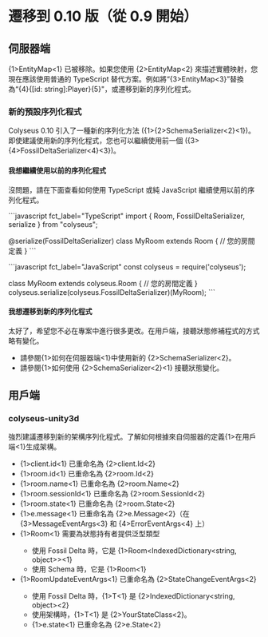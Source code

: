 # 遷移到 0.10 版（從 0.9 開始）

## 伺服器端

{1>EntityMap<T><1} 已被移除。如果您使用 {2>EntityMap<T><2} 來描述實體映射，您現在應該使用普通的 TypeScript 替代方案。例如將“{3>EntityMap<Player><3}”替換為“{4}{\[id: string]:Player}{5}"，或遷移到新的序列化程式。

### 新的預設序列化程式

Colyseus 0.10 引入了一種新的序列化方法 ({1>{2>SchemaSerializer<2}<1})。即使建議使用新的序列化程式，您也可以繼續使用前一個 ({3>{4>FossilDeltaSerializer<4}<3})。

#### 我想繼續使用以前的序列化程式

沒問題，請在下面查看如何使用 TypeScript 或純 JavaScript 繼續使用以前的序列化程式。

\`\`\`javascript fct\_label="TypeScript" import { Room, FossilDeltaSerializer, serialize } from "colyseus";

@serialize(FossilDeltaSerializer) class MyRoom extends Room { // 您的房間定義 } \`\`\`

\`\`\`javascript fct\_label="JavaScript" const colyseus = require('colyseus');

class MyRoom extends colyseus.Room { // 您的房間定義 } colyseus.serialize(colyseus.FossilDeltaSerializer)(MyRoom); \`\`\`

#### 我想遷移到新的序列化程式

太好了，希望您不必在專案中進行很多更改。在用戶端，接聽狀態修補程式的方式略有變化。

- 請參閱{1>如何在伺服器端<1}中使用新的 {2>SchemaSerializer<2}。
- 請參閱{1>如何使用 {2>SchemaSerializer<2}<1} 接聽狀態變化。

## 用戶端

### colyseus-unity3d

強烈建議遷移到新的架構序列化程式。了解如何根據來自伺服器的定義{1>在用戶端<1}生成架構。

- {1>client.id<1} 已重命名為 {2>client.Id<2}
- {1>room.id<1} 已重命名為 {2>room.Id<2}
- {1>room.name<1} 已重命名為 {2>room.Name<2}
- {1>room.sessionId<1} 已重命名為 {2>room.SessionId<2}
- {1>room.state<1} 已重命名為 {2>room.State<2}
- {1>e.message<1} 已重命名為 {2>e.Message<2}（在 {3>MessageEventArgs<3} 和 {4>ErrorEventArgs<4} 上）
- {1>Room<T><1} 需要為狀態持有者提供泛型類型
    - 使用 Fossil Delta 時，它是 {1>Room<IndexedDictionary<string, object>><1}
    - 使用 Schema 時，它是 {1>Room<YourStateClass><1}
- {1>RoomUpdateEventArgs<1} 已重命名為 {2>StateChangeEventArgs<T><2}
    - 使用 Fossil Delta 時，{1>T<1} 是 {2>IndexedDictionary<string, object><2}
    - 使用架構時，{1>T<1} 是 {2>YourStateClass<2}。
    - {1>e.state<1} 已重命名為 {2>e.State<2}
